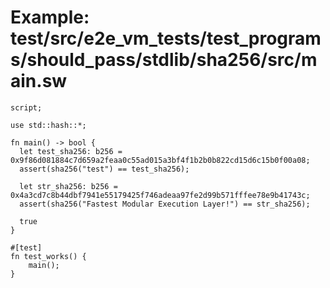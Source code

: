 # Example: test/src/e2e_vm_tests/test_programs/should_pass/stdlib/sha256/src/main.sw

```sway
script;

use std::hash::*;

fn main() -> bool {
  let test_sha256: b256 = 0x9f86d081884c7d659a2feaa0c55ad015a3bf4f1b2b0b822cd15d6c15b0f00a08;
  assert(sha256("test") == test_sha256);

  let str_sha256: b256 = 0x4a3cd7c8b44dbf7941e55179425f746adeaa97fe2d99b571fffee78e9b41743c;
  assert(sha256("Fastest Modular Execution Layer!") == str_sha256);

  true
}

#[test]
fn test_works() {
    main();
}
```

